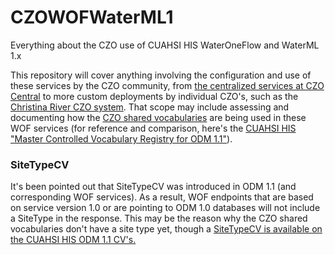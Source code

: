CZOWOFWaterML1
==============

Everything about the CZO use of CUAHSI HIS WaterOneFlow and WaterML 1.x

This repository will cover anything involving the configuration and use of these services by the CZO community, from [the centralized services at CZO Central](http://central.criticalzone.org/pub_services.aspx) to more custom deployments by individual CZO's, such as the [Christina River CZO system](http://swrcsensors.dreamhosters.com/). That scope may include assessing and documenting how the [CZO shared vocabularies](http://sv.criticalzone.org/) are being used in these WOF services (for reference and comparison, here's the [CUAHSI HIS "Master Controlled Vocabulary Registry for ODM 1.1"](http://his.cuahsi.org/mastercvreg/cv11.aspx)).

### SiteTypeCV
It's been pointed out that SiteTypeCV was introduced in ODM 1.1 (and corresponding WOF services). As a result, WOF endpoints that are based on service version 1.0 or are pointing to ODM 1.0 databases will not include a SiteType in the response. This may be the reason why the CZO shared vocabularies don't have a site type yet, though a [SiteTypeCV is available on the CUAHSI HIS ODM 1.1 CV's.](http://his.cuahsi.org/mastercvreg/edit_cv11.aspx?tbl=SiteTypeCV&id=853578079)
